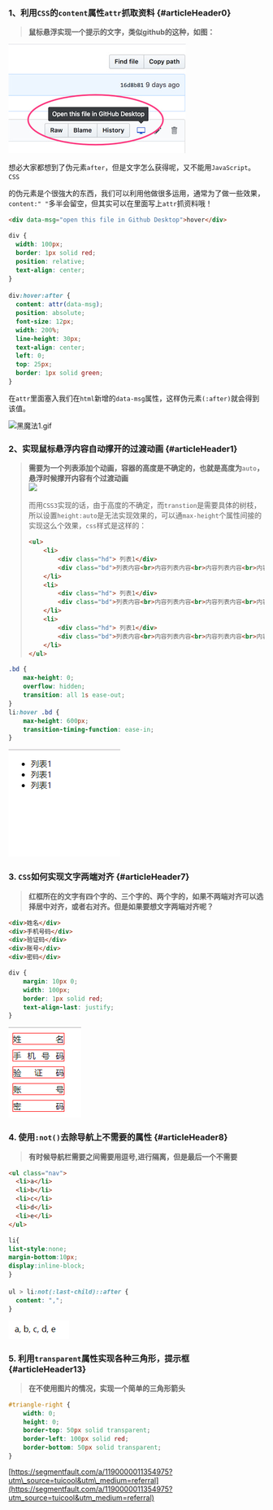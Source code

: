 ### 1、利用`CSS`的`content`属性`attr`抓取资料 {#articleHeader0}

> **鼠标悬浮实现一个提示的文字，类似github的这种，如图：**

![](/assets/css01.jpg)

想必大家都想到了伪元素`after`，但是文字怎么获得呢，又不能用`JavaScript`。`CSS`

的伪元素是个很強大的东西，我们可以利用他做很多运用，通常为了做一些效果，`content:" "`多半会留空，但其实可以在里面写上`attr`抓资料哦！

```html
<div data-msg="open this file in Github Desktop">hover</div>
```

```css
div {
  width: 100px;
  border: 1px solid red;
  position: relative;
  text-align: center;
}

div:hover:after {
  content: attr(data-msg);
  position: absolute;
  font-size: 12px;
  width: 200%;
  line-height: 30px;
  text-align: center;
  left: 0;
  top: 25px;
  border: 1px solid green;
}
```

在`attr`里面塞入我们在`html`新增的`data-msg`属性，这样伪元素`(:after)`就会得到该值。

![黑魔法1.gif](https://upload-images.jianshu.io/upload_images/8677726-e1d3ac5740a75909.gif?imageMogr2/auto-orient/strip)

### 2、实现鼠标悬浮内容自动撑开的过渡动画 {#articleHeader1}

> **需要为一个列表添加个动画，容器的高度是不确定的，也就是高度为**`auto`**，悬浮时候撑开内容有个过渡动画**  
> ![](https://segmentfault.com/img/remote/1460000011354984)
>
> 而用`CSS3`实现的话，由于高度的不确定，而`transtion`是需要具体的树枝，所以设置`height:auto`是无法实现效果的，可以通`max-height`个属性间接的实现这么个效果，`css`样式是这样的：
>
> ```html
> <ul>
>     <li>
>         <div class="hd"> 列表1</div>
>         <div class="bd">列表内容<br>内容列表内容<br>内容列表内容<br>内容</div>
>     </li>
>     <li>
>         <div class="hd"> 列表1</div>
>         <div class="bd">列表内容<br>内容列表内容<br>内容列表内容<br>内容</div>
>     </li>
>     <li>
>         <div class="hd"> 列表1</div>
>         <div class="bd">列表内容<br>内容列表内容<br>内容列表内容<br>内容</div>
>     </li>
> </ul>
> ```



```css
.bd {
    max-height: 0;
    overflow: hidden;
    transition: all 1s ease-out;
}
li:hover .bd {
    max-height: 600px;
    transition-timing-function: ease-in;
}
```



![](/assets/css02.gif)

### 3. `CSS`如何实现文字两端对齐 {#articleHeader7}

> **红框所在的文字有四个字的、三个字的、两个字的，如果不两端对齐可以选择居中对齐，或者右对齐。但是如果要想文字两端对齐呢？**

```html
<div>姓名</div>
<div>手机号码</div>
<div>验证码</div>
<div>账号</div>
<div>密码</div>
```

```css
div {
    margin: 10px 0;
    width: 100px;
    border: 1px solid red;
    text-align-last: justify;
}
```

![](/assets/css03.png)

### 4. 使用`:not()`去除导航上不需要的属性 {#articleHeader8}

> **有时候导航栏需要之间需要用逗号,进行隔离，但是最后一个不需要**

```html
<ul class="nav">
  <li>a</li>
  <li>b</li>
  <li>c</li>
  <li>d</li>
  <li>e</li>
</ul>
```

```css
li{
list-style:none;
margin-bottom:10px;
display:inline-block;
}

ul > li:not(:last-child)::after {
  content: ",";
}
```

![](/assets/css4.png)

### 5. 利用`transparent`属性实现各种三角形，提示框 {#articleHeader13}

> **在不使用图片的情况，实现一个简单的三角形箭头**

```css
#triangle-right {
    width: 0;
    height: 0;
    border-top: 50px solid transparent;
    border-left: 100px solid red;
    border-bottom: 50px solid transparent;
}
```







[https://segmentfault.com/a/1190000011354975?utm\_source=tuicool&utm\_medium=referral](https://segmentfault.com/a/1190000011354975?utm_source=tuicool&utm_medium=referral)

